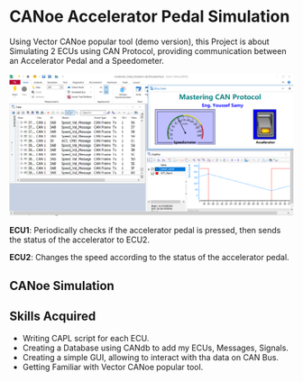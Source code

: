 # CANoe Accelerator Pedal Simulation
Using Vector CANoe popular tool (demo version), this Project is about Simulating 2 ECUs using CAN Protocol, providing communication between an Accelerator Pedal and a Speedometer. 

![Panel_screenshot](https://github.com/YoussefSamy21/CANoe_Accelerator_CANBus_Simulation/blob/main/Simulation_screenshot.PNG)

**ECU1**: Periodically checks if the accelerator pedal is pressed, then sends the status of the accelerator to ECU2.  

**ECU2**: Changes the speed according to the status of the accelerator pedal.

## CANoe Simulation 

## Skills Acquired
- Writing CAPL script for each ECU.
- Creating a Database using CANdb to add my ECUs, Messages, Signals.
- Creating a simple GUI, allowing to interact with tha data on CAN Bus. 
- Getting Familiar with Vector CANoe popular tool.
